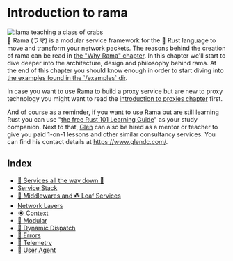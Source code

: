 # Introduction to rama

<div class="book-article-intro">
    <img src="./img/rama_intro.jpeg" alt="llama teaching a class of crabs">
    <div>
        🦙 Rama (ラマ) is a modular service framework for the 🦀 Rust language to move and transform your network packets.
        The reasons behind the creation of rama can be read in <a href="/why_rama.html">the "Why Rama" chapter</a>.
        In this chapter we'll start to dive deeper into the architecture, design and philosophy behind rama.
        At the end of this chapter you should know enough in order to start diving into
        <a href="https://github.com/plabayo/rama/tree/main/examples">the examples found in the `/examples` dir</a>.
    </div>
</div>

In case you want to use Rama to build a proxy service but are new to proxy technology you might want to read the
[introduction to proxies chapter](./proxies/intro.md) first.

And of course as a reminder, if you want to use Rama but are still learning Rust you can use  "[the free Rust 101 Learning Guide](https://rust-lang.guide/)" as your study companion. Next to that, [Glen](mailto:glen@plabayo.tech) can also be hired as a mentor or teacher to give you paid 1-on-1 lessons and other similar consultancy services. You can find his contact details at <https://www.glendc.com/>.

## Index

- [🗼 Services all the way down 🐢](./intro/services_all_the_way_down.md)
- [Service Stack](./intro/service_stack.md)
- [🍔 Middlewares and ☘️ Leaf Services](./intro/terminology.md)
- [Network Layers](./intro/network_layers.md)
- [☀️ Context<State>](./intro/context.md)
- [🧱 Modular](./intro/modular.md)
- [🚚 Dynamic Dispatch](./intro/dynamic_dispatch.md)
- [🚫 Errors](./intro/errors.md)
- [🔭 Telemetry](./intro/telemetry.md)
- [👤 User Agent](./intro/user_agent.md)
